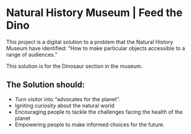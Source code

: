 # Natural History Museum | Feed the Dino
This project is a digital solution to a problem that the Natural History Museum have identified: “How to make particular objects accessible to a range of audiences.”

This solution is for the Dinosaur section in the museum.

## The Solution should:
* Turn visitor into “advocates for the planet”.
* Igniting curiosity about the natural world
* Encouraging people to tackle the challenges facing the health of the planet
* Empowering people to make informed choices for the future.